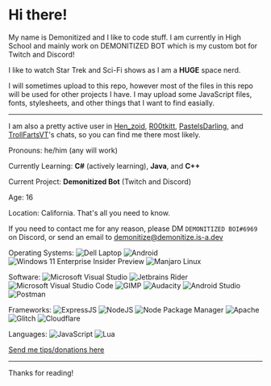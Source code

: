 # Hi there! #

My name is Demonitized and I like to code stuff. I am currently in High School and mainly work on DEMONITIZED BOT which is my custom bot for Twitch and Discord!

I like to watch Star Trek and Sci-Fi shows as I am a **HUGE** space nerd.

I will sometimes upload to this repo, however most of the files in this repo will be used for other projects I have. I may upload some JavaScript files, fonts, stylesheets, and other things that I want to find easially.

--- 

I am also a pretty active user in [Hen_zoid](https://twitch.tv/hen_zoid), [R00tkitt](https://twitch.tv/r00tkitt), [PastelsDarling](https://twitch.tv/pastelsdarling), and [TrollFartsVT](https://twitch.tv/trollfartsvt)'s chats, so you can find me there most likely.

Pronouns: he/him (any will work)

Currently Learning: **C#** (actively learning), **Java**, and **C++**

Current Project: **Demonitized Bot** (Twitch and Discord)

Age: 16

Location: California. That's all you need to know.

If you need to contact me for any reason, please DM `DEMONITIZED BOI#6969` on Discord, or send an email to [demonitize@demonitize.is-a.dev](mailto:demonitize@demonitize.is-a.dev)

Operating Systems: 
<img src="https://img.shields.io/badge/dell%20laptop-007DB8?style=for-the-badge&logo=dell&logoColor=white" alt="Dell Laptop">
<img src="https://img.shields.io/badge/Android-3DDC84?style=for-the-badge&logo=android&logoColor=white" alt="Android">
<img src="https://img.shields.io/badge/Windows-0078D6?style=for-the-badge&logo=windows&logoColor=white" alt="Windows 11 Enterprise Insider Preview">
<img src="https://img.shields.io/badge/manjaro-35BF5C?style=for-the-badge&logo=manjaro&logoColor=white" alt="Manjaro Linux">

Software: 
<img src="https://img.shields.io/badge/Visual_Studio-5C2D91?style=for-the-badge&logo=visual%20studio&logoColor=white" alt="Microsoft Visual Studio">
<img src="https://img.shields.io/badge/Rider-000000?style=for-the-badge&logo=Rider&logoColor=white" alt="Jetbrains Rider">
<img src="https://img.shields.io/badge/Visual_Studio_Code-0078D4?style=for-the-badge&logo=visual%20studio%20code&logoColor=white" alt="Microsoft Visual Studio Code">
<img src="https://img.shields.io/badge/gimp-5C5543?style=for-the-badge&logo=gimp&logoColor=white" alt="GIMP">
<img src="https://img.shields.io/badge/Audacity-0000CC?style=for-the-badge&logo=audacity&logoColor=white" alt="Audacity">
<img src="https://img.shields.io/badge/Android_Studio-3DDC84?style=for-the-badge&logo=android-studio&logoColor=white" alt="Android Studio">
<img src="https://img.shields.io/badge/Postman-FF6C37?style=for-the-badge&logo=Postman&logoColor=white" alt="Postman">

Frameworks: 
<img src="https://img.shields.io/badge/Express.js-000000?style=for-the-badge&logo=express&logoColor=white" alt="ExpressJS">
<img src="https://img.shields.io/badge/Node.js-339933?style=for-the-badge&logo=nodedotjs&logoColor=white" alt="NodeJS">
<img src="https://img.shields.io/badge/npm-CB3837?style=for-the-badge&logo=npm&logoColor=white" alt="Node Package Manager">
<img src="https://img.shields.io/badge/Apache-D22128?style=for-the-badge&logo=Apache&logoColor=white" alt="Apache">
<img src="https://img.shields.io/badge/Glitch-2800ff?style=for-the-badge&logo=glitch&logoColor=white" alt="Glitch">
<img src="https://img.shields.io/badge/Cloudflare-F38020?style=for-the-badge&logo=Cloudflare&logoColor=white" alt="Cloudflare">

Languages: 
<img src="https://img.shields.io/badge/JavaScript-323330?style=for-the-badge&logo=javascript&logoColor=F7DF1E" alt="JavaScript">
<img src="https://img.shields.io/badge/Lua-2C2D72?style=for-the-badge&logo=lua&logoColor=white" alt="Lua">

[Send me tips/donations here](https://cash.app/$demonitizedboi)


---
Thanks for reading!
